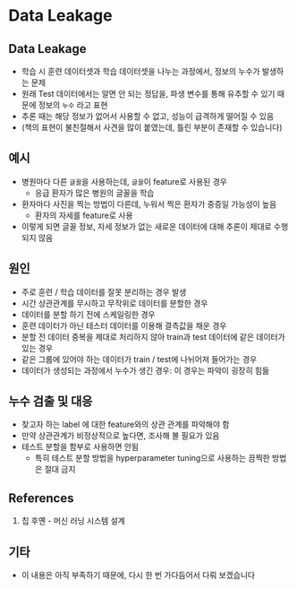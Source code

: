 # Data Leakage

## Data Leakage

- 학습 시 훈련 데이터셋과 학습 데이터셋을 나누는 과정에서, 정보의 누수가 발생하는 문제
- 원래 Test 데이터에서는 알면 안 되는 정답을, 파생 변수를 통해 유추할 수 있기 때문에 정보의 `누수` 라고 표현
- 추론 때는 해당 정보가 없어서 사용할 수 없고, 성능이 급격하게 떨어질 수 있음
- (책의 표현이 불친절해서 사견을 많이 붙였는데, 틀린 부분이 존재할 수 있습니다)

## 예시

- 병원마다 다른 `글꼴`을 사용하는데, `글꼴`이 feature로 사용된 경우
  - 응급 환자가 많은 병원의 글꼴을 학습
- 환자마다 사진을 찍는 방법이 다른데, 누워서 찍은 환자가 중증일 가능성이 높음
  - 환자의 자세를 feature로 사용
- 이렇게 되면 글꼴 정보, 자세 정보가 없는 새로운 데이터에 대해 추론이 제대로 수행되지 않음

## 원인

- 주로 훈련 / 학습 데이터를 잘못 분리하는 경우 발생
- 시간 상관관계를 무시하고 무작위로 데이터를 분할한 경우
- 데이터를 분할 하기 전에 스케일링한 경우
- 훈련 데이터가 아닌 테스터 데이터를 이용해 결측값을 채운 경우
- 분할 전 데이터 중복을 제대로 처리하지 않아 train과 test 데이터에 같은 데이터가 있는 경우
- 같은 그룹에 있어야 하는 데이터가 train / test에 나뉘어져 들어가는 경우
- 데이터가 생성되는 과정에서 누수가 생긴 경우: 이 경우는 파악이 굉장히 힘듦

## 누수 검출 및 대응

- 찾고자 하는 label 에 대한 feature와의 상관 관계를 파악해야 함
- 만약 상관관계가 비정상적으로 높다면, 조사해 볼 필요가 있음
- 테스트 분할을 함부로 사용하면 안됨
  - 특히 테스트 분할 방법을 hyperparameter tuning으로 사용하는 끔찍한 방법은 절대 금지

## References

1. 칩 후옌 - 머신 러닝 시스템 설계

## 기타

- 이 내용은 아직 부족하기 때문에, 다시 한 번 가다듬어서 다뤄 보겠습니다
